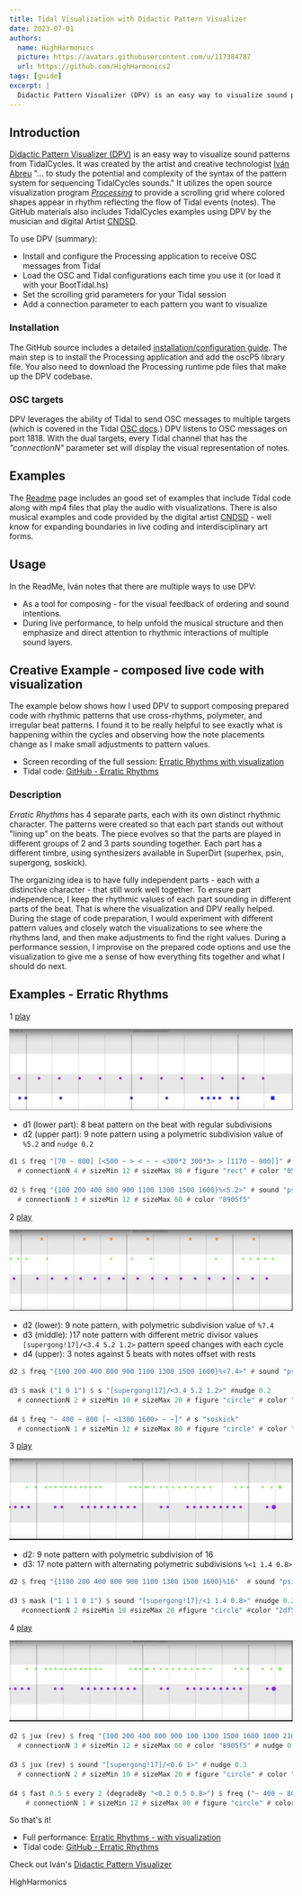 ```yaml
---
title: Tidal Visualization with Didactic Pattern Visualizer
date: 2023-07-01
authors:
  name: HighHarmonics
  picture: https://avatars.githubusercontent.com/u/117384787
  url: https://github.com/HighHarmonics2
tags: [guide]
excerpt: |
  Didactic Pattern Visualizer (DPV) is an easy way to visualize sound patterns from TidalCycles. It was created by the artist and creative technologist Iván Abreu "… to study the potential and complexity of the syntax of the pattern system for sequencing TidalCycles sounds." It utilizes the open source visualization program Processing to provide a scrolling grid where colored shapes appear in rhythm reflecting the flow of Tidal events (notes).
---
```


## Introduction

[Didactic Pattern Visualizer (DPV)](https://github.com/ivan-abreu/didacticpatternvisualizer/tree/main) is an easy way to visualize sound patterns from TidalCycles. It was created by the artist and creative technologist [Iván Abreu](https://ivanabreu.net/) "… to study the potential and complexity of the syntax of the pattern system for sequencing TidalCycles sounds." It utilizes the open source visualization program *[Processing](https://processing.org/)* to provide a scrolling grid where colored shapes appear in rhythm reflecting the flow of Tidal events (notes). The GitHub materials also includes TidalCycles examples using DPV by the musician and digital Artist [CNDSD](http://www.malitzincortes.net/).

To use DPV (summary):
- Install and configure the Processing application to receive OSC messages from Tidal
- Load the OSC and Tidal configurations each time you use it (or load it with your BootTidal.hs)
- Set the scrolling grid parameters for your Tidal session
- Add a connection parameter to each pattern you want to visualize

### Installation
The GitHub source includes a detailed [installation/configuration guide](https://github.com/ivan-abreu/didacticpatternvisualizer/blob/main/installation.md). The main step is to install the Processing application and add the oscP5 library file. You also need to download the Processing runtime pde files that make up the DPV codebase.

### OSC targets
DPV leverages the ability of Tidal to send OSC messages to multiple targets (which is covered in the Tidal [OSC docs](https://tidalcycles.org/docs/configuration/MIDIOSC/osc#multiple-targets-and-messages).) DPV listens to OSC messages on port 1818. With the dual targets, every Tidal channel that has the *"connectionN"* parameter set will display the visual representation of notes.

## Examples
The [Readme](https://github.com/ivan-abreu/didacticpatternvisualizer/tree/main#readme) page includes an good set of examples  that include Tidal code along with mp4 files that play the audio with visualizations. There is also musical examples and code provided by the digital artist [CNDSD](https://vimeo.com/cndsd) - well know for expanding boundaries in live coding and interdisciplinary art forms.   

## Usage
In the ReadMe, Iván notes that there are multiple ways to use DPV:
- As a tool for composing - for the visual feedback of ordering and sound intentions.
- During live performance, to help unfold the musical structure and then emphasize and direct attention to rhythmic interactions of multiple sound layers.

## Creative Example - composed live code with visualization
The example below shows how I used DPV to support composing prepared code with rhythmic patterns that use cross-rhythms, polymeter, and irregular beat patterns. I found it to be really helpful to see exactly what is happening within the cycles and observing how the note placements change as I make small adjustments to pattern values.

- Screen recording of the full session: [Erratic Rhythms with visualization](https://www.youtube.com/watch?v=dwrwnNVT-Po)
- Tidal code: [GitHub - Erratic Rhythms](https://github.com/HighHarmonics2/livecoding/tree/main/tidal/erraticRhythms)

### Description
*Erratic Rhythms* has 4 separate parts, each with its own distinct rhythmic character. The patterns were created so that each part stands out without "lining up" on the beats. The piece evolves so that the parts are played in different groups of 2 and 3 parts sounding together. Each part has a different timbre, using synthesizers available in SuperDirt (superhex, psin, supergong, soskick).

The organizing idea is to have fully independent parts - each with a distinctive character - that still work well together. To ensure part independence, I keep the rhythmic values of each part sounding in different parts of the beat. That is where the visualization and DPV really helped. During the stage of code preparation, I would experiment with different pattern values and closely watch the visualizations to see where the rhythms land, and then make adjustments to find the right values. During a performance session, I improvise on the prepared code options and use the visualization to give me a sense of how everything fits together and what I should do next.

## Examples - Erratic Rhythms

1 [play](https://www.youtube.com/watch?v=dwrwnNVT-Po&t=65s)  

![Erratic rhythms - visualize ex 1](./assets/hh-visualizer1.jpg)

- d1 (lower part): 8 beat pattern on the beat with regular subdivisions
- d2 (upper part): 9 note pattern using a polymetric subdivision value of `%5.2` and `nudge 0.2`

```haskell
d1 $ freq "[70 ~ 800] [<500 ~ > < ~ ~ <300*2 300*3> > [1170 ~ 900]]" # sound "superhex"
  # connectionN 4 # sizeMin 12 # sizeMax 80 # figure "rect" # color "0519f5" -- DVP OSC values

d2 $ freq "{100 200 400 800 900 1100 1300 1500 1600}%<5.2>" # sound "psin"  #nudge 0.2
  # connectionN 3 # sizeMin 12 # sizeMax 60 # color "8905f5"
```

2 [play](https://www.youtube.com/watch?v=dwrwnNVT-Po&t=172s)  

![Erratic rhythms - visualize ex 2](./assets/hh-visualizer2.jpg)

- d2 (lower): 9 note pattern, with polymetric subdivision value of `%7.4`
- d3 (middle): )17 note pattern with different metric divisor values `[supergong!17]/<3.4 5.2 1.2>`
pattern speed changes with each cycle
- d4 (upper): 3 notes against 5 beats with notes offset with rests

```haskell
d2 $ freq "{100 200 400 800 900 1100 1300 1500 1600}%<7.4>" # sound "psin"

d3 $ mask ("1 0 1") $ s "[supergong!17]/<3.4 5.2 1.2>" #nudge 0.2
  # connectionN 2 # sizeMin 10 # sizeMax 20 # figure "circle" # color "2df505"

d4 $ freq "~ 400 ~ 800 [~ <1300 1600> ~ ~]" # s "soskick"
  # connectionN 1 # sizeMin 12 # sizeMax 80 # figure "circle" # color "f58711"
```

3 [play](https://www.youtube.com/watch?v=dwrwnNVT-Po&t=194s)  

![Erratic rhythms - visualize ex 3](./assets/hh-visualizer3.jpg)

- d2: 9 note pattern with polymetric subdivision of 16
- d3: 17 note pattern with alternating polymetric subdivisions `%<1 1.4 0.8>`

```haskell
d2 $ freq "{1100 200 400 800 900 1100 1300 1500 1600}%16"  # sound "psin"

d3 $ mask ("1 1 1 0 1") $ sound "[supergong!17]/<1 1.4 0.8>" #nudge 0.2
   #connectionN 2 #sizeMin 10 #sizeMax 20 #figure "circle" #color "2df505"
```

4 [play](https://www.youtube.com/watch?v=dwrwnNVT-Po&t=265s)  

![Erratic rhythms - visualize ex 3](./assets/hh-visualizer3.jpg)

```haskell
d2 $ jux (rev) $ freq "{100 200 400 800 900 100 1300 1500 1600 1800 2100 2400 ~}%11"  # sound "psin"
  # connectionN 3 # sizeMin 12 # sizeMax 60 # color "8905f5" # nudge 0.2

d3 $ jux (rev) $ sound "[supergong!17]/<0.6 1>" # nudge 0.3
  # connectionN 2 # sizeMin 10 # sizeMax 20 # figure "circle" # color "2df505"

d4 $ fast 0.5 $ every 2 (degradeBy "<0.2 0.5 0.8>") $ freq ("~ 400 ~ 800 [~ <1300 1600> ~!2]" |* 0.5) # s "soskick"
    # connectionN 1 # sizeMin 12 # sizeMax 80 # figure "circle" # color "f58711"
```
So that's it! 
- Full performance: [Erratic Rhythms - with visualization](https://www.youtube.com/watch?v=dwrwnNVT-Po)
- Tidal code: [GitHub - Erratic Rhythms](https://github.com/HighHarmonics2/livecoding/tree/main/tidal/erraticRhythms)

Check out Iván's [Didactic Pattern Visualizer](https://github.com/ivan-abreu/didacticpatternvisualizer/tree/main)

HighHarmonics
